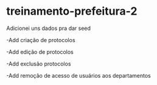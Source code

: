 # treinamento-prefeitura-2

Adicionei uns dados pra dar seed

-Add criação de protocolos  

-Add edição de protocolos  
  
-Add exclusão protocolos  
  
  -Add remoção de acesso de usuários aos departamentos 